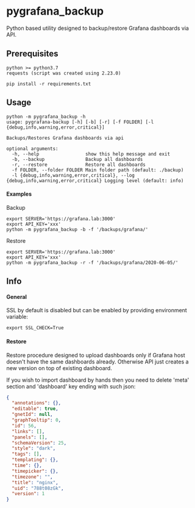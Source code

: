 # pygrafana_backup

Python based utility designed to backup/restore Grafana dashboards via API.

## Prerequisites

```
python >= python3.7
requests (script was created using 2.23.0)

pip install -r requirements.txt
```

## Usage

```shell script
python -m pygrafana_backup -h
usage: pygrafana-backup [-h] [-b] [-r] [-f FOLDER] [-l {debug,info,warning,error,critical}]

Backups/Restores Grafana dashboards via api

optional arguments:
  -h, --help                 show this help message and exit
  -b, --backup               Backup all dashboards
  -r, --restore              Restore all dashboards
  -f FOLDER, --folder FOLDER Main folder path (default: ./backup)
  -l {debug,info,warning,error,critical}, --log {debug,info,warning,error,critical} Logging level (default: info)
```

#### Examples

Backup
```shell script
export SERVER='https://grafana.lab:3000'
export API_KEY='xxx'
python -m pygrafana_backup -b -f '/backups/grafana/'
```

Restore
```shell script
export SERVER='https://grafana.lab:3000'
export API_KEY='xxx'
python -m pygrafana_backup -r -f '/backups/grafana/2020-06-05/'
```

## Info

#### General
SSL by default is disabled but can be enabled by providing environment variable:

```shell script
export SSL_CHECK=True
```

#### Restore
Restore procedure designed to upload dashboards only if Grafana host doesn't have the same dashboards already.
Otherwise API just creates a new version on top of existing dashboard.  

If you wish to import dashboard by hands then you need to delete 'meta' section and 'dashboard' key ending with such json:
```json
{
  "annotations": {},
  "editable": true,
  "gnetId": null,
  "graphTooltip": 0,
  "id": 56,
  "links": [],
  "panels": [],
  "schemaVersion": 25,
  "style": "dark",
  "tags": [],
  "templating": {},
  "time": {},
  "timepicker": {},
  "timezone": "",
  "title": "nginx",
  "uid": "788t08zGk",
  "version": 1
}
```



